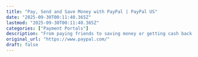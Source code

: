 ```yaml
---
title: "Pay, Send and Save Money with PayPal | PayPal US"
date: "2025-09-30T00:11:40.365Z"
lastmod: "2025-09-30T00:11:40.365Z"
categories: ["Payment Portals"]
description: "From paying friends to saving money or getting cash back when you shop, explore what the new PayPal app has to offer."
original_url: "https://www.paypal.com/"
draft: false
---
```

